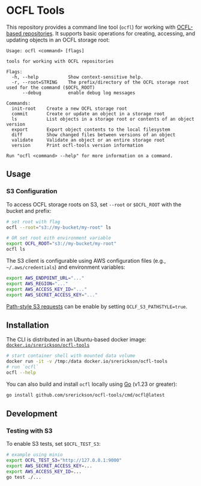 # OCFL Tools

This repository provides a command line tool (`ocfl`) for working with
[OCFL-based repositories](http://ocfl.io). It supports basic operations for
creating, accessing, and updating objects in an OCFL storage root:

```
Usage: ocfl <command> [flags]

tools for working with OCFL repositories

Flags:
  -h, --help           Show context-sensitive help.
  -r, --root=STRING    The prefix/directory of the OCFL storage root used for the command ($OCFL_ROOT)
      --debug          enable debug log messages

Commands:
  init-root    Create a new OCFL storage root
  commit       Create or update an object in a storage root
  ls           List objects in a storage root or contents of an object version
  export       Export object contents to the local filesystem
  diff         Show changed files between versions of an object
  validate     Validate an object or an entire storage root
  version      Print ocfl-tools version information

Run "ocfl <command> --help" for more information on a command.
```

## Usage

### S3 Configuration

To access OCFL storage roots on S3, set `--root` or `$OCFL_ROOT` with the bucket and prefix:

```sh
# set root with flag
ocfl --root="s3://my-bucket/my-root" ls

# OR set root eith environment variable
export OCFL_ROOT="s3://my-bucket/my-root"
ocfl ls
```

The S3 client is configurable using AWS configuration files (e.g., `~/.aws/credentials`) and environment variables:

```sh
export AWS_ENDPOINT_URL="..."
export AWS_REGION="..."
export AWS_ACCESS_KEY_ID="..."
export AWS_SECRET_ACCESS_KEY="..."
```

[Path-style S3 requests](https://docs.aws.amazon.com/AmazonS3/latest/userguide/VirtualHosting.html#path-style-access) can be enable by setting `OCLF_S3_PATHSTYLE=true`.

## Installation

The CLI is distributed in an Ubuntu-based docker image:
[`docker.io/srerickson/ocfl-tools`](/hub.docker.com/repository/docker/srerickson/ocfl-tools/)

```sh
# start container shell with mounted data volume
docker run -it -v /tmp:/data docker.io/srerickson/ocfl-tools
# run `ocfl`
ocfl --help
```

You can also build and install `ocfl` locally using [Go](https://go.dev/dl) (v1.23 or greater):

```sh
go install github.com/srerickson/ocfl-tools/cmd/ocfl@latest
```

## Development

### Testing with S3

To enable S3 tests, set `$OCFL_TEST_S3`:

```sh
# example using minio
export OCFL_TEST_S3="http://127.0.0.1:9000"
export AWS_SECRET_ACCESS_KEY=...
export AWS_ACCESS_KEY_ID=...
go test ./...
```